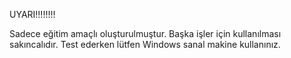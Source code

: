 UYARI!!!!!!!!

Sadece eğitim amaçlı oluşturulmuştur. Başka işler için kullanılması sakıncalıdır. Test ederken lütfen Windows sanal makine kullanınız.
